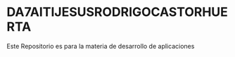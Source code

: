 # DA7AITIJESUSRODRIGOCASTORHUERTA
Este Repositorio es para la materia de desarrollo de aplicaciones 
